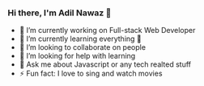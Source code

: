 ### Hi there, I'm Adil Nawaz 👋

- 🔭 I’m currently working on Full-stack Web Developer 
- 🌱 I’m currently learning everything 🤣
- 👯 I’m looking to collaborate on people
- 🤔 I’m looking for help with learning
- 💬 Ask me about Javascript or any tech realted stuff
- ⚡ Fun fact: I love to sing and watch movies

